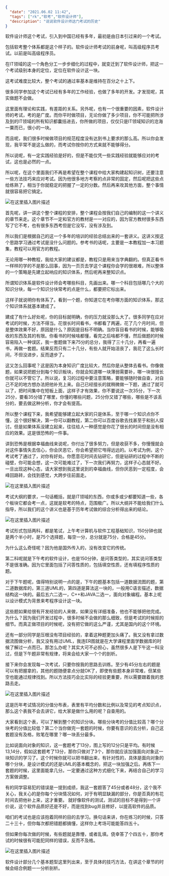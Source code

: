 ```json
{
  "date": "2021.06.02 11:42",
  "tags": ["rk","软考","软件设计师"],
  "description": "说说软件设计师这门考试的历史"
}
```

软件设计师这个考试，引入到中国已经有多年，最初是由日本引过来的一个考试。

包括软考整个体系都是这个样子的。软件设计师考试的前身呢，叫高级程序员考试。以前是叫高级程序员。

在IT领域的这一个角色分工一步步细化的过程中，就变迁到了软件设计师，把这一个考试级别本身的定位，定位在软件设计这一块。

这考试难度比较大，整个考试的通过率基本是维持在百分之十上下。

很多同学参加这个考试已经有多年的工作经验，也做了多年的开发。才发现呢，其实做题不会做。

这里面有理论和实践，有差距的关系。另外呢，也有一个很重要的因素，软件设计师的考试，考的是广度。而你平时做项目，无论你做了多少项目，你不可能把所涉及到的IT领域的所有知识都囊括进去，你所做的项目，仅仅只是IT领域知识的沧海一粟而已，很小的一块。

而且呢，我们很多时候做项目的规范程度没有达到书上要求的那么高。所以你会发现，我平常不是这么做的，而考试你按你的方式来就不能够得分。

所以说呢，有一定实践经验是好的，但是不能仅凭一些实践经验就能够应对的考试，这也是必然的一点。

所以呢，在这个里面我们不再是希望在整个课程中给大家构建起知识树，还要注意一些方法技巧来应对考试。因为他很多地方考察的点非常的固定，然后呢把这些点给练熟了，相当于你就稳定的把握了一定的分数。然后再来攻其他方面，整个事情就很容易把它搞定。


![在这里插入图片描述](../../../assets/content/ruankao/sjs/1.01/01.png)

首先呢，讲一讲这个整个课程的安排，整个课程会按我们自己的编制的这一个讲义的章节来走。这个章节不一定和官方的教材是一一对应的，因为官方教材很多东西写了它不考，也有很多东西考但是它没写，没有涉及到。

所以我们是根据自己的这一个多年的培训的经验总结出来的一套讲义。这讲义按这个思路学习通过考试是没什么问题的。参考书的话呢，主要是一本教程加一本习题集，教程可以用官方的教程。

无论用哪一种教程，我给大家的建议都是，教程只是用来当字典翻的。但真正看书一样样的学的不是那么回事，因为一页页去学这个课程你会学的很艰难，所以整体的一个策略是先建立起响应的知识体系，然后呢再来整知识点。

所谓知识体系是软件设计师会考哪些科目，先画出来。哪一个科目包括哪几个大的知识分块，每一个知识分块常考的点是什么，都要把它标出来。

这样子就说明你有体系了。看到一个题，你知道它在考你哪方面的知识体系，那这个知识体系就基本建成了。

建成了有什么好处呢，你的目标就明确，你的压力就没那么大了。很多同学在应对考试的时候，方法不得当。花很长时间看书，书都看了两遍，花了几个月时间，但是整体效果不好，原因是什么？原因是目标不明确。当你盲目看书的时候，能够吸收的东西及其的有限。你看书的时候啥都懂，看完之后啥都不懂，然后做题的时候容易陷入一种误区，我一套题做下来75分的总分，我得了三十几分，再看一遍书，再做一套题。结果反而只有二十几分，有些人就开始沮丧了，我花了这么长时间，不但没进步，反而退步了。

这又怎么回事呢？这是因为本身知识广度比较大，然后你是从整体去看书。你像做题，如果说把题分到每个知识板块，你就会知道哪一块薄弱需要补，哪一块很擅长你就可以不管它了。所以说，复习的过程中要注意策略，要能够随时做自查，对自己不足的地方想办法把他补充上来。自己已经擅长的就稍微做一下题，通过了就可以了，把时间集中在短板上面，这样子才有效果，你不要说这一次35分，下一次25分，要看35分错了哪里，你懂的哪些问题，25分你又错了哪些，哪些是不该丢分的，要去做这种分析，你才会有提高。

所以整个课程下来，我希望能够建立起大家的只是体系，至于哪一个知识点你不懂，这个很好解决，第一你可以翻教程，第二你可以百度谷歌去找甚至于和别人探讨。但是如果体系没建立起来，往往给人一种感觉是你花了很长的时间但是没有相应的效果。这是很恐怖的一件事。

讲到恐怖是根据幸福曲线来说呢，你付出了很多努力，但是收获不多，你慢慢就会对这件事情失去信心，你会厌恶它，你会希望把它甩得远远的。以考试为例，这个考试考了通过了，对你有好处。你愿意花时间去钻研它，但是钻研的过程中不断的碰壁，你可能会想，这一次可能难过了，下一次我们再努力，这样子心态就不好。一旦出现这种心态，请大家想到我这里说到的幸福曲线，但你厌恶到一定程度，会峰回路转，会找到感觉，大跨步往前面走。

![在这里插入图片描述](../../../assets/content/ruankao/sjs/1.01/02.png)

考试大纲的要求，一句话概括，就是IT领域的东西，你或多或少都要知道一些，各个板块它都会考一点，这就是软考的特点，范围极广。所以大纲并不能给我们什么指导，所以我们的这个讲义也是基于历年考试做的综合分析得出来的结论。

![在这里插入图片描述](../../../assets/content/ruankao/sjs/1.01/03.png)


考试形式包括两科，都是笔试，上午考计算机与软件工程基础知识，150分钟也就是两个半小时，是75个选择题，每空一分，总分就是75分，合格是45分。

为什么这么奇怪呢？因为他是国外传入的，没有改变它的传统。

第二科呢就是下午考的软件设计，也是150分钟，是问答类型的，其实说问答类型不是很准确。因为它里面包括了问答性质的，包括填空性质，还有填程序性质的题。

对于下午题呢，值得特别说明一点的是，下午的题基本包括一道数据流图的题，第二道数据库的，第三道UML的，第四道是算法这一块的，一般用C语言描述，数据结构这一块的。最后五六二选一，C++和JAVA二选一，面向对象编程。基本上呢以设计模式为背景来考程序设计这一块。

这些题如果给很有开发经验的人来做，如果没有详细准备，他也不能够把他完成。为什么？因为我们开发过程中，很多时候不会做的那么细致，但是考试的时候抠的细节。而真正做项目的时候呢，没有把它做的这么严谨，尤其是国内的这个环境。

还有一部分同学是压根没有项目经验的，拿着这种题更加头痛了。我又没有拿过数据流图做分析，我又没有用过UML，我连ER图就是在大学课程里面学数据库的时候了解过一点而已。那怎么办呢？其实大可不必担心，虽然很多人是下午这一科没过，但是下午题非常有规律，将来会给大家一个个的剖析。

接下来你会发现每一次考试，只要你按我的思路去训练。至少有45分左右的题是可以有把握拿的，其他的题随便拿点分就OK了，即使有些题本身非常难，但某些空也能通过规律找到。所以方法技巧会比实际的经验更重要，所以需要跟着我的思路去走。

![在这里插入图片描述](../../../assets/content/ruankao/sjs/1.01/05.png)

这是历年考试情况的分值分布表，表里有平均分数和比例以及常见的考点知识点，那么这个表我不会去讲它，给大家是做什么用的呢？自查用的。

大家看到这个表，可以了解到整个的知识分块。哪些分块考的分值比较高？哪个分块考的分值比较低？第二个当你做完一套题的时候，你要有意识的去分析，自己这套题没有及格，败笔在哪里？哪一块丢分最多。

比如说面向对象的知识，这一套题考了13分，图上写的12分只是平均。有时候13,14分，假如这套题考了13分，那你只做对了3个，那你就应该加强面向对象这一块知识的学习了。这个时候你就可以把书翻出来，有针对性的，具体是面向对象的哪个分块，是设计模式的还是UML的基本概念的，把这一块加强之后。再练下一套题的时候，这里面能拿几分。一定要通过这种方式细化下来，再结合自己的学习方案做调整。

有的同学容易犯的错误是一提到成绩，我这一套题答了45分或者48分，这个我不关心，我关心的是你每个分块情况如何，对于有明显缺漏的部分，你是否真的有花时间去把他补上来，这才重要。
就好像软件的测试，测试的目标不是得到一个评价说，这个软件品质好还是不好，而是找到bug并且修好，以提高软件的品质。

咱们的考试也是应该抱着同样的目的去学习。换句话来讲，你在练习的时候，只答二十三十，但你每次都把错题都搞懂，这样你上考场可能能答四五十。

但如果你每次做的时候，有些题就是靠懵，或者乱填。侥幸答了个四五十，那你考试的时候很有可能犯同样的错误，反而不及格。

![在这里插入图片描述](../../../assets/content/ruankao/sjs/1.01/04.png)


软件设计部分几个基本题型这里列出来，至于具体的技巧方法，在讲这个章节的时候会结合例题一一分析剖析。